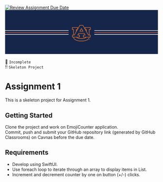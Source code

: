 [![Review Assignment Due Date](https://classroom.github.com/assets/deadline-readme-button-24ddc0f5d75046c5622901739e7c5dd533143b0c8e959d652212380cedb1ea36.svg)](https://classroom.github.com/a/glJ6byOY)
![alt text](https://github.com/CPSC-5340/Assignment1/blob/main/Docs/banner_au.png?raw=true)


:stop_sign: `Incomplete` <br/>
:bangbang: `Skeleton Project`

# Assignment 1

This is a skeleton project for Assignment 1.

## Getting Started

Clone the project and work on EmojiCounter application. <br/>
Commit, push and submit your GitHub repository link (generated by GitHub Classrooms) on Cavnas before the due date.

## Requirements

- Develop using SwiftUI.
- Use foreach loop to iterate through an array to display items in List. 
- Increment and decrement counter by one on button (+/-) clicks.
